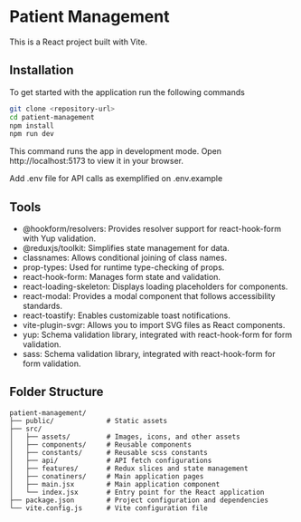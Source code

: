 # Patient Management

This is a React project built with Vite.

## Installation

To get started with the application run the following commands

```bash
git clone <repository-url>
cd patient-management
npm install
npm run dev
```
This command runs the app in development mode. Open http://localhost:5173 to view it in your browser.

Add .env file for API calls as exemplified on .env.example

## Tools

- @hookform/resolvers: Provides resolver support for react-hook-form with Yup validation.
- @reduxjs/toolkit: Simplifies state management for data.
- classnames: Allows conditional joining of class names.
- prop-types: Used for runtime type-checking of props.
- react-hook-form: Manages form state and validation.
- react-loading-skeleton: Displays loading placeholders for components.
- react-modal: Provides a modal component that follows accessibility standards.
- react-toastify: Enables customizable toast notifications.
- vite-plugin-svgr: Allows you to import SVG files as React components.
- yup: Schema validation library, integrated with react-hook-form for form validation.
- sass: Schema validation library, integrated with react-hook-form for form validation.

## Folder Structure

```
patient-management/
├── public/             # Static assets
├── src/
│   ├── assets/         # Images, icons, and other assets
│   ├── components/     # Reusable components
│   ├── constants/      # Reusable scss constants
│   ├── api/            # API fetch configurations
│   ├── features/       # Redux slices and state management
│   ├── conatiners/     # Main application pages
│   ├── main.jsx        # Main application component
│   └── index.jsx       # Entry point for the React application
├── package.json        # Project configuration and dependencies
└── vite.config.js      # Vite configuration file
```
